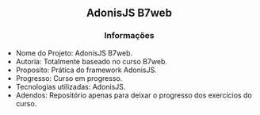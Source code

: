 <h2 align="center">AdonisJS B7web</h2>

<h3 align="center">Informações</h3>
 
- Nome do Projeto: AdonisJS B7web.
- Autoria: Totalmente baseado no curso B7web.
- Proposito: Prática do framework AdonisJS.
- Progresso: Curso em progresso.
- Tecnologias utilizadas: AdonisJS.
- Adendos: Repositório apenas para deixar o progresso dos exercícios do curso.
